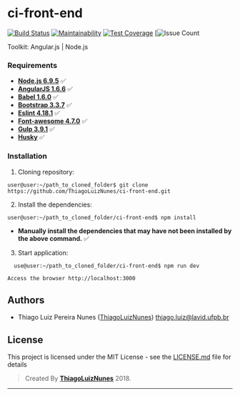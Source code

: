# ci-front-end

[![Build Status](https://travis-ci.org/ThiagoLuizNunes/ci-front-end.svg?branch=master)](https://travis-ci.org/ThiagoLuizNunes/ci-front-end)
[![Maintainability](https://api.codeclimate.com/v1/badges/2dc78e4d5d120bf27420/maintainability)](https://codeclimate.com/github/ThiagoLuizNunes/ci-front-end/maintainability)
[![Test Coverage](https://api.codeclimate.com/v1/badges/2dc78e4d5d120bf27420/test_coverage)](https://codeclimate.com/github/ThiagoLuizNunes/ci-front-end/test_coverage)
[![Issue Count](https://codeclimate.com/github/ThiagoLuizNunes/ci-front-end/issues)

Toolkit: Angular.js | Node.js

### Requirements ###

* **[Node.js 6.9.5](http://nodejs.org/en/)** :white_check_mark:
* **[AngularJS 1.6.6](https://angularjs.org/)** :white_check_mark:
* **[Babel 1.6.0](https://babeljs.io/)** :white_check_mark:
* **[Bootstrap 3.3.7](http://getbootstrap.com/docs/3.3/)** :white_check_mark:
* **[Eslint 4.18.1](https://eslint.org/)** :white_check_mark:
* **[Font-awesome 4.7.0](https://fontawesome.com/v4.7.0/)** :white_check_mark:
* **[Gulp 3.9.1](https://gulpjs.com/)** :white_check_mark:
* **[Husky](https://github.com/typicode/husky)** :white_check_mark:

### Installation ###

1. Cloning repository:
  ```
  user@user:~/path_to_cloned_folder$ git clone https://github.com/ThiagoLuizNunes/ci-front-end.git
  ```
2. Install the dependencies:
  ```
  user@user:~/path_to_cloned_folder/ci-front-end$ npm install
  ```
  - **Manually install the dependencies that may have not been installed by the above command.** :white_check_mark:
3. Start application:
```
  use@user:~/path_to_cloned_folder/ci-front-end$ npm run dev
  ```
  ```
  Access the browser http://localhost:3000
  ```
## Authors

* Thiago Luiz Pereira Nunes ([ThiagoLuizNunes](https://github.com/ThiagoLuizNunes)) thiago.luiz@lavid.ufpb.br

## License

This project is licensed under the MIT License - see the [LICENSE.md](LICENSE.md) file for details

>Created By **[ThiagoLuizNunes](https://www.linkedin.com/in/thiago-luiz-507483112/)** 2018.

---
